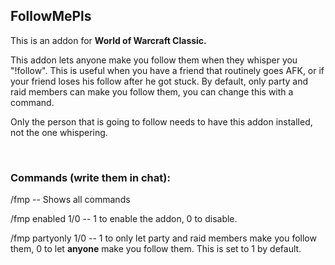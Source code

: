 ## FollowMePls

This is an addon for **World of Warcraft Classic.** 

This addon lets anyone make you follow them when they whisper you "!follow". This is useful when you have a friend that routinely goes AFK, or if your friend loses his follow after he got stuck. By default, only party and raid members can make you follow them, you can change this with a command.

Only the person that is going to follow needs to have this addon installed, not the one whispering.

&nbsp;

### Commands (write them in chat):

/fmp -- Shows all commands

/fmp enabled 1/0 -- 1 to enable the addon, 0 to disable.

/fmp partyonly 1/0 -- 1 to only let party and raid members make you follow them, 0 to let **anyone** make you follow them. This is set to 1 by default.
